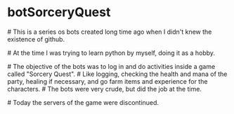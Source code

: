 # botSorceryQuest
<p> 
# This is a series os bots created long time ago when I didn't knew the existence of github. 
</p>
<p>
# At the time I was trying to learn python by myself, doing it as a hobby.
</p>
<p>
# The objective of the bots was to log in and do activities inside a game called "Sorcery Quest". 
# Like logging, checking the health and mana of the party, healing if necessary, and go farm items and experience for the characters.
# The bots were very crude, but did the job at the time.
</p>
<p>
# Today the servers of the game were discontinued.
</p>
